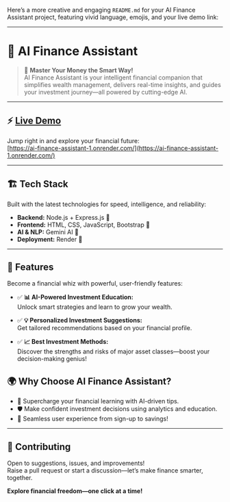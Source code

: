 Here’s a more creative and engaging `README.md` for your AI Finance Assistant project, featuring vivid language, emojis, and your live demo link:

***

# 🏦 AI Finance Assistant

> 🌟 **Master Your Money the Smart Way!**  
> AI Finance Assistant is your intelligent financial companion that simplifies wealth management, delivers real-time insights, and guides your investment journey—all powered by cutting-edge AI.

***

## ⚡️ [Live Demo](https://ai-finance-assistant-1.onrender.com/)

Jump right in and explore your financial future:  
[https://ai-finance-assistant-1.onrender.com/](https://ai-finance-assistant-1.onrender.com/) 

***

## 🏗️ Tech Stack

Built with the latest technologies for speed, intelligence, and reliability:

- **Backend:** Node.js + Express.js 🚦
- **Frontend:** HTML, CSS, JavaScript, Bootstrap 🎨
- **AI & NLP:** Gemini AI 🤖
- **Deployment:** Render 🚀

***

## 🚀 Features

Become a financial whiz with powerful, user-friendly features:

- ✅ **📊 AI-Powered Investment Education:**  
  Unlock smart strategies and learn to grow your wealth.

- ✅ **💡 Personalized Investment Suggestions:**  
  Get tailored recommendations based on your financial profile.

- ✅ **📈 Best Investment Methods:**  
  Discover the strengths and risks of major asset classes—boost your decision-making genius!


## 🌍 Why Choose AI Finance Assistant?

- 🚀 Supercharge your financial learning with AI-driven tips.
- 🛡️ Make confident investment decisions using analytics and education.
- 🎯 Seamless user experience from sign-up to savings!

***

## 🤝 Contributing

Open to suggestions, issues, and improvements!  
Raise a pull request or start a discussion—let’s make finance smarter, together.


**Explore financial freedom—one click at a time!**